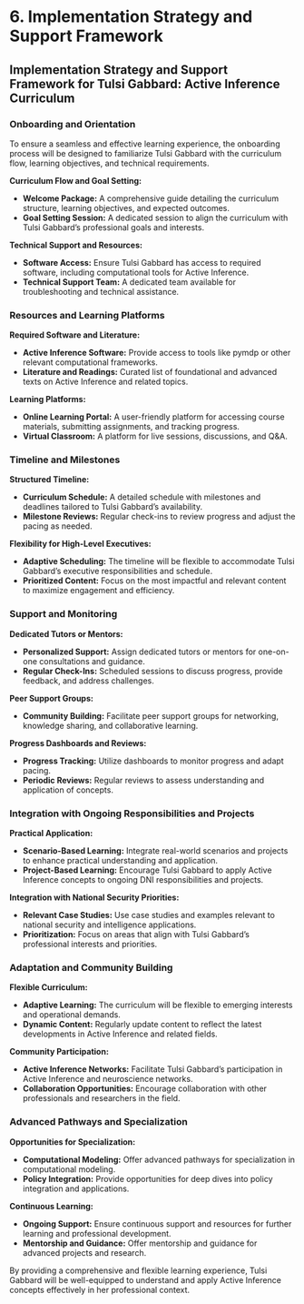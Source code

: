 # 6. Implementation Strategy and Support Framework

## **Implementation Strategy and Support Framework for Tulsi Gabbard: Active Inference Curriculum**

### **Onboarding and Orientation**

To ensure a seamless and effective learning experience, the onboarding process will be designed to familiarize Tulsi Gabbard with the curriculum flow, learning objectives, and technical requirements.

**Curriculum Flow and Goal Setting:**
- **Welcome Package:** A comprehensive guide detailing the curriculum structure, learning objectives, and expected outcomes.
- **Goal Setting Session:** A dedicated session to align the curriculum with Tulsi Gabbard’s professional goals and interests.

**Technical Support and Resources:**
- **Software Access:** Ensure Tulsi Gabbard has access to required software, including computational tools for Active Inference.
- **Technical Support Team:** A dedicated team available for troubleshooting and technical assistance.

### **Resources and Learning Platforms**

**Required Software and Literature:**
- **Active Inference Software:** Provide access to tools like pymdp or other relevant computational frameworks.
- **Literature and Readings:** Curated list of foundational and advanced texts on Active Inference and related topics.

**Learning Platforms:**
- **Online Learning Portal:** A user-friendly platform for accessing course materials, submitting assignments, and tracking progress.
- **Virtual Classroom:** A platform for live sessions, discussions, and Q&A.

### **Timeline and Milestones**

**Structured Timeline:**
- **Curriculum Schedule:** A detailed schedule with milestones and deadlines tailored to Tulsi Gabbard’s availability.
- **Milestone Reviews:** Regular check-ins to review progress and adjust the pacing as needed.

**Flexibility for High-Level Executives:**
- **Adaptive Scheduling:** The timeline will be flexible to accommodate Tulsi Gabbard’s executive responsibilities and schedule.
- **Prioritized Content:** Focus on the most impactful and relevant content to maximize engagement and efficiency.

### **Support and Monitoring**

**Dedicated Tutors or Mentors:**
- **Personalized Support:** Assign dedicated tutors or mentors for one-on-one consultations and guidance.
- **Regular Check-Ins:** Scheduled sessions to discuss progress, provide feedback, and address challenges.

**Peer Support Groups:**
- **Community Building:** Facilitate peer support groups for networking, knowledge sharing, and collaborative learning.

**Progress Dashboards and Reviews:**
- **Progress Tracking:** Utilize dashboards to monitor progress and adapt pacing.
- **Periodic Reviews:** Regular reviews to assess understanding and application of concepts.

### **Integration with Ongoing Responsibilities and Projects**

**Practical Application:**
- **Scenario-Based Learning:** Integrate real-world scenarios and projects to enhance practical understanding and application.
- **Project-Based Learning:** Encourage Tulsi Gabbard to apply Active Inference concepts to ongoing DNI responsibilities and projects.

**Integration with National Security Priorities:**
- **Relevant Case Studies:** Use case studies and examples relevant to national security and intelligence applications.
- **Prioritization:** Focus on areas that align with Tulsi Gabbard’s professional interests and priorities.

### **Adaptation and Community Building**

**Flexible Curriculum:**
- **Adaptive Learning:** The curriculum will be flexible to emerging interests and operational demands.
- **Dynamic Content:** Regularly update content to reflect the latest developments in Active Inference and related fields.

**Community Participation:**
- **Active Inference Networks:** Facilitate Tulsi Gabbard’s participation in Active Inference and neuroscience networks.
- **Collaboration Opportunities:** Encourage collaboration with other professionals and researchers in the field.

### **Advanced Pathways and Specialization**

**Opportunities for Specialization:**
- **Computational Modeling:** Offer advanced pathways for specialization in computational modeling.
- **Policy Integration:** Provide opportunities for deep dives into policy integration and applications.

**Continuous Learning:**
- **Ongoing Support:** Ensure continuous support and resources for further learning and professional development.
- **Mentorship and Guidance:** Offer mentorship and guidance for advanced projects and research.

By providing a comprehensive and flexible learning experience, Tulsi Gabbard will be well-equipped to understand and apply Active Inference concepts effectively in her professional context.